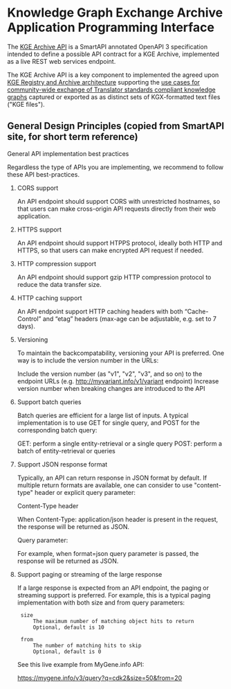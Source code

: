 # Knowledge Graph Exchange Archive Application Programming Interface

The [KGE Archive API](./kgea_api.yaml) is a SmartAPI annotated OpenAPI 3 specification intended to define a possible API contract for a KGE Archive, implemented as a live REST web services endpoint.

The KGE Archive API is a key component to implemented the agreed upon  [KGE Registry and Archive architecture](../KGE_ARCHIVE_ARCHITECTURE.md) supporting the 
[use cases for community-wide exchange of Translator standards compliant knowledge graphs](../KGE_USE_CASES.md) captured or exported as as distinct sets of KGX-formatted text files ("KGE files"). 

## General Design Principles (copied from SmartAPI site, for short term reference)

General API implementation best practices

Regardless the type of APIs you are implementing, we recommend to follow these API best-practices.
1. CORS support

     An API endpoint should support CORS with unrestricted hostnames, so that users can make cross-origin API requests directly from their web application.
2. HTTPS support

     An API endpoint should support HTPPS protocol, ideally both HTTP and HTTPS, so that users can make encrypted API request if needed.
3. HTTP compression support

     An API endpoint should support gzip HTTP compression protocol to reduce the data transfer size.
4. HTTP caching support

     An API endpoint support HTTP caching headers with both “Cache-Control” and “etag” headers (max-age can be adjustable, e.g. set to 7 days).
5. Versioning

      To maintain the backcompatability, versioning your API is preferred. One way is to include the version number in the URLs:

    Include the version number (as "v1", "v2", "v3", and so on) to the endpoint URLs (e.g. http://myvariant.info/v1/variant endpoint)
    Increase version number when breaking changes are introduced to the API

6. Support batch queries

     Batch queries are efficient for a large list of inputs. A typical implementation is to use GET for single query, and POST for the corresponding batch query:

    GET: perform a single entity-retrieval or a single query
    POST: perform a batch of entity-retrieval or queries

7. Support JSON response format

     Typically, an API can return response in JSON format by default. If multiple return formats are available, one can consider to use "content-type" header or explicit query parameter:

    Content-Type header

    When Content-Type: application/json header is present in the request, the response will be returned as JSON.

    Query parameter:

    For example, when format=json query parameter is passed, the response will be returned as JSON.

8. Support paging or streaming of the large response

    If a large response is expected from an API endpoint, the paging or streaming support is preferred. For example, this is a typical paging implementation with both size and from query parameters:

        size
            The maximum number of matching object hits to return
            Optional, default is 10

        from
            The number of matching hits to skip
            Optional, default is 0

    See this live example from MyGene.info API:

    https://mygene.info/v3/query?q=cdk2&size=50&from=20

